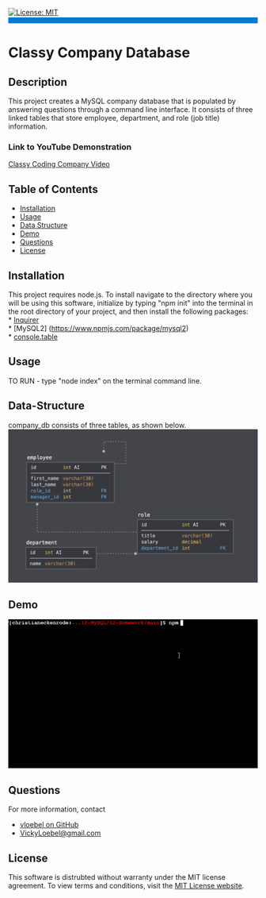 
  [![License: MIT](https://img.shields.io/badge/License-MIT-yellow.svg)](https://opensource.org/licenses/MIT)
  ![banner](./assets/rm-banner.jpg)
  # Classy Company Database
  
  ## Description  
  This project creates a MySQL company database that is populated by answering questions through a command line interface. It consists of three linked tables that store employee, department, and role (job title) information.

  ### Link to YouTube Demonstration
  [Classy Coding Company Video](https://www.youtube.com/watch?v=PSYcWF03g5s) 
  
  ## Table of Contents  
  * [Installation](#Installation)  
  * [Usage](#Usage)  
  * [Data Structure](#Data-Structure)  
  * [Demo](#Demo) 
  * [Questions](#Questions)    
  * [License](#License)
  ## Installation  
  This project requires node.js. To install  navigate to the directory where you will be using this software, initialize by typing "npm init" into the terminal in the root directory of your project, and then install the following packages:  
    * [Inquirer](https://www.npmjs.com/package/inquirer)  
    * [MySQL2] (https://www.npmjs.com/package/mysql2)  
    * [console.table](https://www.npmjs.com/package/console.table)
    
  ## Usage  
  TO RUN  - type "node index" on the terminal command line. 

  ## Data-Structure  
  company_db consists of three tables, as shown below.  
  ![table_structure](./assets/12-db-demo-02.png)

  ## Demo 
  
  ![assignment_gif](./assets/12-db-demo-01.gif)
  
  ## Questions
  For more information, contact  
  * [vloebel on GitHub](https://github.com/vloebel)  
  * [VickyLoebel@gmail.com](mailto:VickyLoebel@gmail.com)
  ## License
  This software is distrubted without warranty under the MIT license agreement. To view terms and conditions, visit the [MIT License website](https://opensource.org/licenses/MIT).
      
